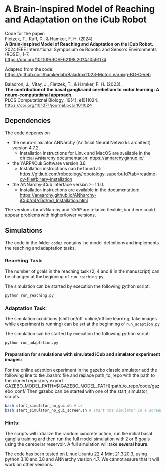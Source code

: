 # A Brain-Inspired Model of Reaching and Adaptation on the iCub Robot

Code for the paper: \
Fietzek, T., Ruff, C., & Hamker, F. H. (2024). \
**A Brain-Inspired Model of Reaching and Adaptation on the iCub Robot.** \
2024 IEEE International Symposium on Robotic and Sensors Environments (ROSE), 1–7. \
https://doi.org/10.1109/ROSE62198.2024.10591174


Adapted from the code: \
https://github.com/hamkerlab/Baladron2023-MotorLearning-BG-Cereb

Baladron, J., Vitay, J., Fietzek, T., & Hamker, F. H. (2023). \
**The contribution of the basal ganglia and cerebellum to motor learning: A neuro-computational approach.** \
PLOS Computational Biology, 19(4), e1011024. \
https://doi.org/10.1371/journal.pcbi.1011024



## Dependencies

The code depends on
 - the neuro-simulator ANNarchy (Artificial Neural Networks architect) version 4.7.2.
    - Installation instructions for Linux and MacOS are available in the official ANNarchy documentation: <https://annarchy.github.io/>
 - the YARP/iCub Software version 3.6.
    - Installation instructions can be found at: <https://github.com/robotology/robotology-superbuild?tab=readme-ov-file#binary-installation>
 - the ANNarchy-iCub interface version >=1.1.0.
    - Installation instructions are available in the documentation: <https://annarchy.github.io/ANNarchy-iCub/d4/d6d/md_Installation.html>

The versions for ANNarchy and YARP are relative flexible, but there could appear problems with higher/lower versions.


## Simulations

The code in the folder `code/` contains the model definitions and implements the reaching and adaptation tasks.

### Reaching Task:
The number of goals in the reaching task (2, 4 and 8 in the manuscript) can be changed at the beginning of `run_reaching.py`.

The simulation can be started by execution the following python script:
```bash
python run_reaching.py
```

### Adaptation Task:

The simulation conditions (shift on/off; online/offline learning; take images while experiment is running) can be set at the beginning of `run_adaption.py`

The simulation can be started by execution the following python script:
```bash
python run_adaptation.py
```

#### Preparation for simulations with simulated iCub and simulator experiment images:
For the online adaption experiment in the gazebo classic simulator add the following line to the .bashrc file and replace path_to_repo with the path to the cloned repository
export GAZEBO_MODEL_PATH=${GAZEBO_MODEL_PATH}:path_to_repo/code/gazebo_conf/
Then gazebo can be started with one of the start_simulator_ scripts.

```bash
bash start_simulator_no_gui.sh # or
bash start_simulator_no_gui_screen.sh # start the simulator in a screen session
```


### Hints:

The scripts will initialize the random concrete action, run the initial basal ganglia training and then run the full model simulation with 2 or 8 goals using the cerebellar reservoir. A full simulation will take **several hours**.

The code has been tested on Linux Ubuntu 22.4 Mint 21.3 20.3, using python 3.10 and 3.8 and ANNarchy version 4.7. We cannot assure that it will work on other versions.


